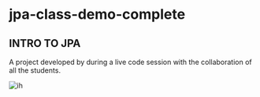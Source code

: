 # jpa-class-demo-complete

## INTRO TO JPA



A project developed by during a live code session with the collaboration of all the students.

![ih](https://blogimage.vantagecircle.com/vcblogimages/2020/08/teamwork-and-team-building.png)


